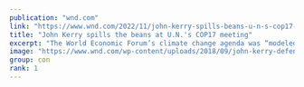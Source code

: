 ```yaml
---
publication: "wnd.com"
link: "https://www.wnd.com/2022/11/john-kerry-spills-beans-u-n-s-cop17-meeting/"
title: "John Kerry spills the beans at U.N.'s COP17 meeting"
excerpt: "The World Economic Forum’s climate change agenda was “modeled” after the effort to roll out vaccines during the COVID pandemic, revealed U.S. Special Presidential Envoy for Climate John Kerry during a"
image: "https://www.wnd.com/wp-content/uploads/2018/09/john-kerry-defenseimagery-PD-600.jpg"
group: con
rank: 1
---
```

